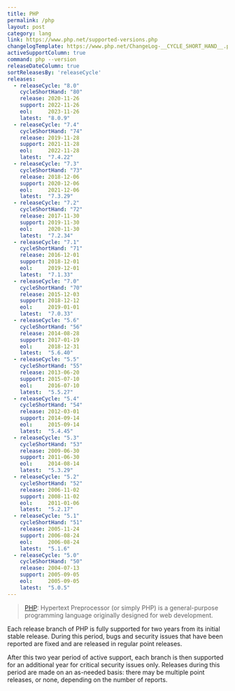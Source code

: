 ```yaml
---
title: PHP
permalink: /php
layout: post
category: lang
link: https://www.php.net/supported-versions.php
changelogTemplate: https://www.php.net/ChangeLog-__CYCLE_SHORT_HAND__.php#__LATEST__
activeSupportColumn: true
command: php --version
releaseDateColumn: true
sortReleasesBy: 'releaseCycle'
releases:
  - releaseCycle: "8.0"
    cycleShortHand: "80"
    release: 2020-11-26
    support: 2022-11-26
    eol:     2023-11-26
    latest:  "8.0.9"
  - releaseCycle: "7.4"
    cycleShortHand: "74"
    release: 2019-11-28
    support: 2021-11-28
    eol:     2022-11-28
    latest:  "7.4.22"
  - releaseCycle: "7.3"
    cycleShortHand: "73"
    release: 2018-12-06
    support: 2020-12-06
    eol:     2021-12-06
    latest:  "7.3.29"
  - releaseCycle: "7.2"
    cycleShortHand: "72"
    release: 2017-11-30
    support: 2019-11-30
    eol:     2020-11-30
    latest:  "7.2.34"
  - releaseCycle: "7.1"
    cycleShortHand: "71"
    release: 2016-12-01
    support: 2018-12-01
    eol:     2019-12-01
    latest:  "7.1.33"
  - releaseCycle: "7.0"
    cycleShortHand: "70"
    release: 2015-12-03
    support: 2018-12-12
    eol:     2019-01-01
    latest:  "7.0.33"
  - releaseCycle: "5.6"
    cycleShortHand: "56"
    release: 2014-08-28
    support: 2017-01-19
    eol:     2018-12-31
    latest:  "5.6.40"
  - releaseCycle: "5.5"
    cycleShortHand: "55"
    release: 2013-06-20
    support: 2015-07-10
    eol:     2016-07-10
    latest:  "5.5.27"
  - releaseCycle: "5.4"
    cycleShortHand: "54"
    release: 2012-03-01
    support: 2014-09-14
    eol:     2015-09-14
    latest:  "5.4.45"
  - releaseCycle: "5.3"
    cycleShortHand: "53"
    release: 2009-06-30
    support: 2011-06-30
    eol:     2014-08-14
    latest:  "5.3.29"
  - releaseCycle: "5.2"
    cycleShortHand: "52"
    release: 2006-11-02
    support: 2008-11-02
    eol:     2011-01-06
    latest:  "5.2.17"
  - releaseCycle: "5.1"
    cycleShortHand: "51"
    release: 2005-11-24
    support: 2006-08-24
    eol:     2006-08-24
    latest:  "5.1.6"
  - releaseCycle: "5.0"
    cycleShortHand: "50"
    release: 2004-07-13
    support: 2005-09-05
    eol:     2005-09-05
    latest:  "5.0.5"
---
```


> [PHP](https://www.php.net/): Hypertext Preprocessor (or simply PHP) is a general-purpose programming language originally designed for web development.

Each release branch of PHP is fully supported for two years from its initial stable release. During this period, bugs and security issues that have been reported are fixed and are released in regular point releases.

After this two year period of active support, each branch is then supported for an additional year for critical security issues only. Releases during this period are made on an as-needed basis: there may be multiple point releases, or none, depending on the number of reports.
